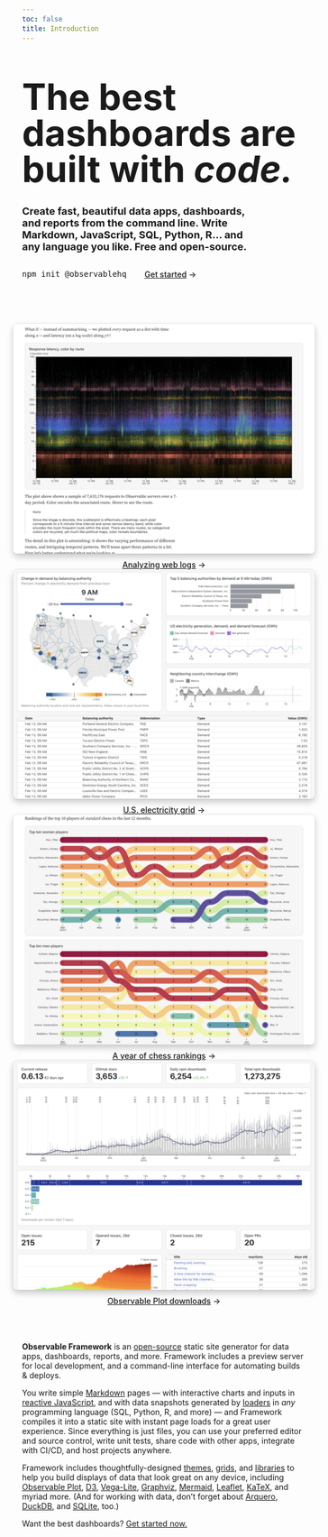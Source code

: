 ```yaml
---
toc: false
title: Introduction
---
```


<style>

.hero {
  font-family: var(--sans-serif);
  margin: 4rem 0;
  text-wrap: balance;
}

.hero h1 {
  font-size: 64px;
  font-family: var(--serif);
  line-height: 1;
  margin: 2rem 0;
}

.hero h2 {
  font-style: normal;
  font-size: 18px;
  line-height: normal;
  color: var(--theme-foreground-muted);
}

.hero .observablehq-pre-container,
.hero pre:not(.observablehq-pre-container pre) {
  margin: 1rem 0;
}

.cta {
  display: flex;
  align-items: center;
  gap: 2rem;
}

@container not (min-width: 400px) {
  .cta {
    flex-direction: column;
    align-items: start;
    gap: 0;
  }
  .cta .observablehq-pre-container,
  .cta pre:not(.observablehq-pre-container pre) {
    width: 100%;
  }
}

.gallery {
  margin: 4rem -1rem;
  gap: 2rem;
  max-width: calc(640px + 2rem);
}

.gallery a {
  display: flex;
  flex-direction: column;
  align-items: center;
  gap: 0.5rem;
}

.gallery img {
  max-width: 100%;
  border-radius: 8px;
  box-shadow: 0 0 0 0.75px rgba(128, 128, 128, 0.2), 0 6px 12px 0 rgba(0, 0, 0, 0.2);
  aspect-ratio: 2500 / 1900;
}

@media (prefers-color-scheme: dark) {
  .gallery img {
    box-shadow: 0 0 0 0.75px rgba(128, 128, 128, 0.2), 0 6px 12px 0 rgba(0, 0, 0, 0.4);
  }
}

.gallery a:not(:hover, :focus) {
  color: var(--theme-foreground-muted);
}

.gallery a:hover img,
.gallery a:focus img {
  box-shadow: 0 0 0 0.75px var(--theme-foreground-focus), 0 6px 12px 0 rgba(0, 0, 0, 0.2);
}

.gallery figcaption {
  font-size: 12px;
  color: inherit;
}

.arrow {
  font-weight: 500;
}

.arrow::after {
  content: "→";
  display: inline-block;
  margin-left: 0.25rem;
}

</style>

<div class="hero">
  <h1>The best dashboards are built with <em class="red">code.</em></h1>
  <h2>Create fast, beautiful data apps, dashboards, and reports from the command line. Write Markdown, JavaScript, SQL, Python, R… and any language you like. Free and open-source.</h2>
  <div class="cta">
    <pre data-copy>npm init @observablehq</pre>
    <a href="./getting-started" class="small arrow" style="color: var(--theme-red);">Get started</a>
  </div>
</div>

<div class="gallery grid grid-cols-2">
  <a href="./examples/api/" target="_blank">
    <picture>
      <source srcset="./assets/api-dark.webp" media="(prefers-color-scheme: dark)">
      <img src="./assets/api.webp">
    </picture>
    <div class="small arrow">Analyzing web logs</div>
  </a>
  <a href="./examples/eia/" target="_blank">
    <picture>
      <source srcset="./assets/eia-dark.webp" media="(prefers-color-scheme: dark)">
      <img src="./assets/eia.webp">
    </picture>
    <div class="small arrow">U.S. electricity grid</div>
  </a>
  <a href="./examples/chess/" target="_blank">
    <picture>
      <source srcset="./assets/chess-dark.webp" media="(prefers-color-scheme: dark)">
      <img src="./assets/chess.webp">
    </picture>
    <div class="small arrow">A year of chess rankings</div>
  </a>
  <a href="./examples/plot/" target="_blank">
    <picture>
      <source srcset="./assets/plot-dark.webp" media="(prefers-color-scheme: dark)">
      <img src="./assets/plot.webp">
    </picture>
    <div class="small arrow">Observable Plot downloads</div>
  </a>
</div>

**Observable Framework** is an [open-source](https://github.com/observablehq/framework) static site generator for data apps, dashboards, reports, and more. Framework includes a preview server for local development, and a command-line interface for automating builds & deploys.

You write simple [Markdown](./markdown) pages — with interactive charts and inputs in [reactive JavaScript](./javascript), and with data snapshots generated by [loaders](./loaders) in _any_ programming language (SQL, Python, R, and more) — and Framework compiles it into a static site with instant page loads for a great user experience. Since everything is just files, you can use your preferred editor and source control, write unit tests, share code with other apps, integrate with CI/CD, and host projects anywhere.

Framework includes thoughtfully-designed [themes](./themes), [grids](./css/grid), and [libraries](./javascript/imports) to help you build displays of data that look great on any device, including [Observable Plot](./lib/plot), [D3](./lib/d3), [Vega-Lite](./lib/vega-lite), [Graphviz](./lib/graphviz), [Mermaid](./lib/mermaid), [Leaflet](./lib/leaflet), [KaTeX](./lib/tex), and myriad more. (And for working with data, don’t forget about [Arquero](./lib/arquero), [DuckDB](./lib/duckdb), and [SQLite](./lib/sqlite), too.)

Want the best dashboards? [Get started now.](./getting-started)
